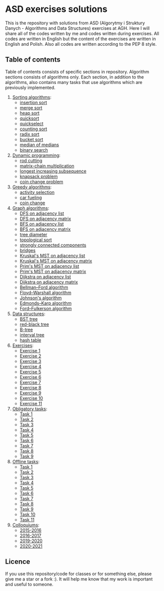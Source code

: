 # ASD exercises solutions
This is the repository with solutions from ASD (Algorytmy i Struktury Danych - Algorithms and Data Structures) exercises at AGH. Here I will share all of the codes written by me and codes written during exercises. All codes are written in English but the content of the exercises are written in English and Polish. Also all codes are written according to the PEP 8 style.

## Table of contents
Table of contents consists of specific sections in repository. Algorithm sections consists of algorithms only. Each section, in addition to the algorithms, also contains many tasks that use algorithms which are previously implemented.
1. [Sorting algorithms](https://github.com/Szymon-Budziak/ASD_exercises_solutions/tree/main/Sort):
   - [insertion sort](https://github.com/Szymon-Budziak/ASD_exercises_solutions/blob/main/Sort/01_insertion_sort.py)
   - [merge sort](https://github.com/Szymon-Budziak/ASD_exercises_solutions/blob/main/Sort/02.02_merge_sort_faster.py)
   - [heap sort](https://github.com/Szymon-Budziak/ASD_exercises_solutions/blob/main/Sort/03.02_heapsort_faster.py)
   - [quicksort](https://github.com/Szymon-Budziak/ASD_exercises_solutions/blob/main/Sort/04.01_quicksort.py)
   - [quickselect](https://github.com/Szymon-Budziak/ASD_exercises_solutions/blob/main/Sort/04.05_quickselect.py)
   - [counting sort](https://github.com/Szymon-Budziak/ASD_exercises_solutions/blob/main/Sort/05_counting_sort.py)
   - [radix sort](https://github.com/Szymon-Budziak/ASD_exercises_solutions/blob/main/Sort/06_radix_sort.py)
   - [bucket sort](https://github.com/Szymon-Budziak/ASD_exercises_solutions/blob/main/Sort/06_radix_sort.py)
   - [median of medians](https://github.com/Szymon-Budziak/ASD_exercises_solutions/blob/main/Sort/08_median_of_medians.py)
   - [binary search](https://github.com/Szymon-Budziak/ASD_exercises_solutions/blob/main/Sort/09_binary_search.py)
2. [Dynamic programming](https://github.com/Szymon-Budziak/ASD_exercises_solutions/tree/main/Dynamic%20Programming):
   - [rod cutting](https://github.com/Szymon-Budziak/ASD_exercises_solutions/blob/main/Dynamic%20Programming/01_rod_cutting.py)
   - [matrix-chain multiplication](https://github.com/Szymon-Budziak/ASD_exercises_solutions/blob/main/Dynamic%20Programming/02_matrix-chain_multiplication.py)
   - [longest increasing subsequence](https://github.com/Szymon-Budziak/ASD_exercises_solutions/blob/main/Dynamic%20Programming/03_longest_increasing_subsequence.py)
   - [knapsack problem](https://github.com/Szymon-Budziak/ASD_exercises_solutions/blob/main/Dynamic%20Programming/04_knapsack_problem.py)
   - [coin change problem](https://github.com/Szymon-Budziak/ASD_exercises_solutions/blob/main/Dynamic%20Programming/05_coin_change_problem.py)
3. [Greedy algorithms](https://github.com/Szymon-Budziak/ASD_exercises_solutions/tree/main/Greedy%20algorithms):
   - [activity selection](https://github.com/Szymon-Budziak/ASD_exercises_solutions/blob/main/Greedy%20algorithms/01_activity_selection.py)
   - [car fueling](https://github.com/Szymon-Budziak/ASD_exercises_solutions/blob/main/Greedy%20algorithms/02_car_fueling.py)
   - [coin change](https://github.com/Szymon-Budziak/ASD_exercises_solutions/blob/main/Greedy%20algorithms/03_coin_change.py)
4. [Graph algorithms](https://github.com/Szymon-Budziak/ASD_exercises_solutions/tree/main/Graph%20algorithms):
   - [DFS on adjacency list](https://github.com/Szymon-Budziak/ASD_exercises_solutions/blob/main/Graph%20algorithms/01.1_DFS_adjacency_list.py)
   - [DFS on adjacency matrix](https://github.com/Szymon-Budziak/ASD_exercises_solutions/blob/main/Graph%20algorithms/01.2_DFS_adjacency_matrix.py)
   - [BFS on adjacency list](https://github.com/Szymon-Budziak/ASD_exercises_solutions/blob/main/Graph%20algorithms/02.1_BFS_adjacency_list.py)
   - [BFS on adjacency matrix](https://github.com/Szymon-Budziak/ASD_exercises_solutions/blob/main/Graph%20algorithms/02.2_BFS_adjacency_matrix.py)
   - [tree diameter](https://github.com/Szymon-Budziak/ASD_exercises_solutions/blob/main/Graph%20algorithms/11_tree_diameter.py)
   - [topological sort](https://github.com/Szymon-Budziak/ASD_exercises_solutions/blob/main/Graph%20algorithms/12_topological_sort.py)
   - [strongly connected components](https://github.com/Szymon-Budziak/ASD_exercises_solutions/blob/main/Graph%20algorithms/14_strongly_connected_components.py)
   - [bridges](https://github.com/Szymon-Budziak/ASD_exercises_solutions/blob/main/Graph%20algorithms/15_bridges.py)
   - [Kruskal's MST on adjacency list](https://github.com/Szymon-Budziak/ASD_exercises_solutions/blob/main/Graph%20algorithms/23_Kruskal's_MST_algorithm_adjacency_list.py)
   - [Kruskal's MST on adjacency matrix](https://github.com/Szymon-Budziak/ASD_exercises_solutions/blob/main/Graph%20algorithms/24_Kruskal's_MST_algorithm_adjacency_matrix.py)
   - [Prim's MST on adjacency list](https://github.com/Szymon-Budziak/ASD_exercises_solutions/blob/main/Graph%20algorithms/25_Prim's_MST_algorithm_adjacency_list.py)
   - [Prim's MST on adjacency matrix](https://github.com/Szymon-Budziak/ASD_exercises_solutions/blob/main/Graph%20algorithms/26_Prim's_MST_algorithm_adjacency_matrix.py)
   - [Dijkstra on adjacency list](https://github.com/Szymon-Budziak/ASD_exercises_solutions/blob/main/Graph%20algorithms/27_Dijkstra's_algorithm_adjacency_list.py)
   - [Dijkstra on adjacency matrix](https://github.com/Szymon-Budziak/ASD_exercises_solutions/blob/main/Graph%20algorithms/28_Dijkstra's_algorithm_adjacency_matrix.py)
   - [Bellman–Ford algorithm](https://github.com/Szymon-Budziak/ASD_exercises_solutions/blob/main/Graph%20algorithms/35_Bellman-Ford_algorithm.py)
   - [Floyd–Warshall algorithm](https://github.com/Szymon-Budziak/ASD_exercises_solutions/blob/main/Graph%20algorithms/36_Floyd-Warshall_algorithm.py)
   - [Johnson's algorithm](https://github.com/Szymon-Budziak/ASD_exercises_solutions/blob/main/Graph%20algorithms/45_Johnson's_algorithm.py)
   - [Edmonds–Karp algorithm](https://github.com/Szymon-Budziak/ASD_exercises_solutions/blob/main/Graph%20algorithms/46_Edmonds-Karp_algorithm.py)
   - [Ford–Fulkerson algorithm](https://github.com/Szymon-Budziak/ASD_exercises_solutions/blob/main/Graph%20algorithms/53_Ford-Fulkerson_algorithm.py)
5. [Data structures](https://github.com/Szymon-Budziak/ASD_exercises_solutions/tree/main/Data%20Structures):
   - [BST tree](https://github.com/Szymon-Budziak/ASD_exercises_solutions/blob/main/Data%20Structures/01_BST_tree.py)
   - [red-black tree](https://github.com/Szymon-Budziak/ASD_exercises_solutions/blob/main/Data%20Structures/02_red-black_tree.py)
   - [B-tree](https://github.com/Szymon-Budziak/ASD_exercises_solutions/blob/main/Data%20Structures/03_B-tree.py)
   - [interval tree](https://github.com/Szymon-Budziak/ASD_exercises_solutions/blob/main/Data%20Structures/04_interval_tree.py)
   - [hash table](https://github.com/Szymon-Budziak/ASD_exercises_solutions/blob/main/Data%20Structures/05_hash_table.py)
6. [Exercises](https://github.com/Szymon-Budziak/ASD_exercises_solutions/tree/main/Exercises):
   - [Exercise 1](https://github.com/Szymon-Budziak/ASD_exercises_solutions/tree/main/Exercises/Exercises_01)
   - [Exercise 2](https://github.com/Szymon-Budziak/ASD_exercises_solutions/tree/main/Exercises/Exercises_02)
   - [Exercise 3](https://github.com/Szymon-Budziak/ASD_exercises_solutions/tree/main/Exercises/Exercises_03)
   - [Exercise 4](https://github.com/Szymon-Budziak/ASD_exercises_solutions/tree/main/Exercises/Exercises_04)
   - [Exercise 5](https://github.com/Szymon-Budziak/ASD_exercises_solutions/tree/main/Exercises/Exercises_05)
   - [Exercise 6](https://github.com/Szymon-Budziak/ASD_exercises_solutions/tree/main/Exercises/Exercises_06)
   - [Exercise 7](https://github.com/Szymon-Budziak/ASD_exercises_solutions/tree/main/Exercises/Exercises_07)
   - [Exercise 8](https://github.com/Szymon-Budziak/ASD_exercises_solutions/tree/main/Exercises/Exercises_08)
   - [Exercise 9](https://github.com/Szymon-Budziak/ASD_exercises_solutions/tree/main/Exercises/Exercises_09)
   - [Exercise 10](https://github.com/Szymon-Budziak/ASD_exercises_solutions/tree/main/Exercises/Exercises_10)
   - [Exercise 11](https://github.com/Szymon-Budziak/ASD_exercises_solutions/tree/main/Exercises/Exercises_11)
7. [Obligatory tasks](https://github.com/Szymon-Budziak/ASD_exercises_solutions/tree/main/Obligatory%20tasks):
   - [Task 1](https://github.com/Szymon-Budziak/ASD_exercises_solutions/tree/main/Obligatory%20tasks/Obligatory_task_01)
   - [Task 2](https://github.com/Szymon-Budziak/ASD_exercises_solutions/tree/main/Obligatory%20tasks/Obligatory_task_02)
   - [Task 3](https://github.com/Szymon-Budziak/ASD_exercises_solutions/tree/main/Obligatory%20tasks/Obligatory_task_03)
   - [Task 4](https://github.com/Szymon-Budziak/ASD_exercises_solutions/tree/main/Obligatory%20tasks/Obligatory_task_04)
   - [Task 5](https://github.com/Szymon-Budziak/ASD_exercises_solutions/tree/main/Obligatory%20tasks/Obligatory_task_05)
   - [Task 6](https://github.com/Szymon-Budziak/ASD_exercises_solutions/tree/main/Obligatory%20tasks/Obligatory_task_06)
   - [Task 7](https://github.com/Szymon-Budziak/ASD_exercises_solutions/tree/main/Obligatory%20tasks/Obligatory_task_07)
   - [Task 8](https://github.com/Szymon-Budziak/ASD_exercises_solutions/tree/main/Obligatory%20tasks/Obligatory_task_08)
   - [Task 9](https://github.com/Szymon-Budziak/ASD_exercises_solutions/tree/main/Obligatory%20tasks/Obligatory_task_09)
8. [Offline tasks](https://github.com/Szymon-Budziak/ASD_exercises_solutions/tree/main/Offline%20tasks):
   - [Task 1](https://github.com/Szymon-Budziak/ASD_exercises_solutions/tree/main/Offline%20tasks/Offline_task_01)
   - [Task 2](https://github.com/Szymon-Budziak/ASD_exercises_solutions/tree/main/Offline%20tasks/Offline_task_02)
   - [Task 3](https://github.com/Szymon-Budziak/ASD_exercises_solutions/tree/main/Offline%20tasks/Offline_task_03)
   - [Task 4](https://github.com/Szymon-Budziak/ASD_exercises_solutions/tree/main/Offline%20tasks/Offline_task_04)
   - [Task 5](https://github.com/Szymon-Budziak/ASD_exercises_solutions/tree/main/Offline%20tasks/Offline_task_05)
   - [Task 6](https://github.com/Szymon-Budziak/ASD_exercises_solutions/tree/main/Offline%20tasks/Offline_task_06)
   - [Task 7](https://github.com/Szymon-Budziak/ASD_exercises_solutions/tree/main/Offline%20tasks/Offline_task_07)
   - [Task 8](https://github.com/Szymon-Budziak/ASD_exercises_solutions/tree/main/Offline%20tasks/Offline_task_08)
   - [Task 9](https://github.com/Szymon-Budziak/ASD_exercises_solutions/tree/main/Offline%20tasks/Offline_task_09)
   - [Task 10](https://github.com/Szymon-Budziak/ASD_exercises_solutions/tree/main/Offline%20tasks/Offline_task_10)
   - [Task 11](https://github.com/Szymon-Budziak/ASD_exercises_solutions/tree/main/Offline%20tasks/Offline_task_11)
9. [Colloquiums](https://github.com/Szymon-Budziak/ASD_exercises_solutions/tree/main/Colloquiums):
   - [2015-2016](https://github.com/Szymon-Budziak/ASD_exercises_solutions/tree/main/Colloquiums/2015-2016)
   - [2016-2017](https://github.com/Szymon-Budziak/ASD_exercises_solutions/tree/main/Colloquiums/2016-2017)
   - [2019-2020](https://github.com/Szymon-Budziak/ASD_exercises_solutions/tree/main/Colloquiums/2019-2020)
   - [2020-2021](https://github.com/Szymon-Budziak/ASD_exercises_solutions/tree/main/Colloquiums/2020-2021)

## Licence
If you use this repository/code for classes or for something else, please give me a star or a fork :). It will help me know that my work is important and useful to someone.
